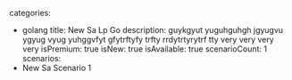 categories: 
  - golang
title: New Sa Lp Go 
description: guykgyut yuguhguhgh jgyugvu ygyug vyug yuhggvfyt gfytrftyfy trfty rrdytrtyrytrf tty very very very very 
isPremium: true
isNew: true
isAvailable: true
scenarioCount: 1
scenarios: 
  - New Sa Scenario 1
